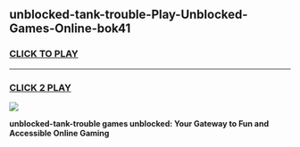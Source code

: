 
## unblocked-tank-trouble-Play-Unblocked-Games-Online-bok41
<h3>
<a href="https://premium76.site?title=unblocked-tank-trouble&ref=25A">CLICK TO PLAY</a></h3>
<hr>

<h3>
<a href="https://premium76.site?title=unblocked-tank-trouble&ref=25A">CLICK 2 PLAY</a>
  
</h3>

<a href="https://premium76.site?title=unblocked-tank-trouble&ref=25A"><img src="https://clearcache.store/games.png"></a>


**unblocked-tank-trouble games unblocked: Your Gateway to Fun and Accessible Online Gaming**
